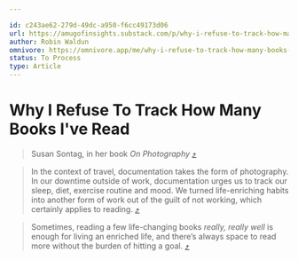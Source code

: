 ```yaml
---

id: c243ae62-279d-49dc-a950-f6cc49173d06
url: https://amugofinsights.substack.com/p/why-i-refuse-to-track-how-many-books
author: Robin Waldun
omnivore: https://omnivore.app/me/why-i-refuse-to-track-how-many-books-i-ve-read-18a8fc4514e
status: To Process
type: Article
---
```

# Why I Refuse To Track How Many Books I've Read


> Susan Sontag, in her book _On Photography_ [⤴️](https://omnivore.app/me/why-i-refuse-to-track-how-many-books-i-ve-read-18a8fc4514e#0164b65d-9456-4f6b-ba60-2b3b4a6aadcc) 

> In the context of travel, documentation takes the form of photography. In our downtime outside of work, documentation urges us to track our sleep, diet, exercise routine and mood. We turned life-enriching habits into another form of work out of the guilt of not working, which certainly applies to reading. [⤴️](https://omnivore.app/me/why-i-refuse-to-track-how-many-books-i-ve-read-18a8fc4514e#1a0bbdf8-15b0-4962-b279-c5d992763277) 

> Sometimes, reading a few life-changing books _really, really well_ is enough for living an enriched life, and there’s always space to read more without the burden of hitting a goal. [⤴️](https://omnivore.app/me/why-i-refuse-to-track-how-many-books-i-ve-read-18a8fc4514e#cac4a59b-db50-469c-9b3a-0d4e0e97c084) 


